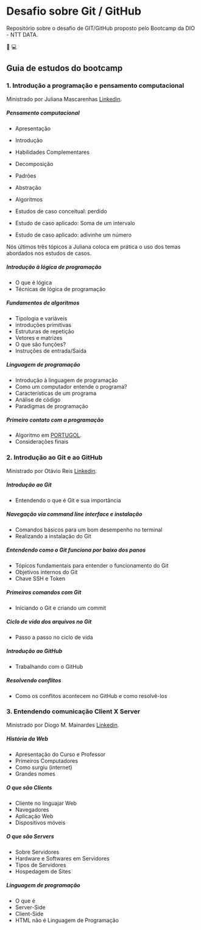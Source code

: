 # Desafio sobre Git / GitHub

Repositório sobre o desafio de GIT/GitHub proposto pelo Bootcamp da DIO - NTT DATA.

:book: :computer:

## Guia de estudos do bootcamp

### 1. Introdução a programação e pensamento computacional

Ministrado por Juliana Mascarenhas [Linkedin](https://www.linkedin.com/in/juliana-mascarenhas-ds/).

##### Pensamento computacional

- Apresentação

- Introdução

- Habilidades Complementares
- Decomposição
- Padrões
- Abstração
- Algoritmos
- Estudos de caso conceitual: perdido
- Estudo de caso aplicado: Soma de um intervalo
- Estudo de caso aplicado: adivinhe um número

Nós últimos três tópicos a Juliana coloca em prática o uso dos temas abordados nos estudos de casos.

##### Introdução à lógica de programação

- O que é lógica
- Técnicas de lógica de programação

##### Fundamentos de algoritmos

- Tipologia e variáveis
- introduções primitivas
- Estruturas de repetição
- Vetores e matrizes
- O que são funções?
- Instruções de entrada/Saída

##### Linguagem de programação

- Introdução à linguagem de programação
- Como um computador entende o programa?
- Características de um programa
- Análise de código
- Paradigmas de programação

##### Primeiro contato com a programação

- Algoritmo em [PORTUGOL](https://portugol-webstudio.cubos.io/ide).
- Considerações finais

### 2. Introdução ao Git e ao GitHub

Ministrado por Otávio Reis [Linkedin](https://www.linkedin.com/in/operkles/).

##### Introdução ao Git

- Entendendo o que é Git e sua importância

##### Navegação via command line interface e instalação

- Comandos básicos para um bom desempenho no terminal
- Realizando a instalação do Git

##### Entendendo como o Git funciona por baixo dos panos

- Tópicos fundamentais para entender o funcionamento do Git
- Objetivos internos do Git
- Chave SSH e Token

##### Primeiros comandos com Git

- Iniciando o Git e criando um commit

##### Ciclo de vida dos arquivos no Git

- Passo a passo no ciclo de vida

##### Introdução ao GitHub

- Trabalhando com o GitHub

##### Resolvendo conflitos

- Como os conflitos acontecem no GitHub e como resolvê-los


### 3. Entendendo comunicação Client X Server

Ministrado por Diogo M. Mainardes [Linkedin](https://www.linkedin.com/in/diogomainardes/).

##### História da Web

- Apresentação do Curso e Professor
- Primeiros Computadores
- Como surgiu (internet)
- Grandes nomes

##### O que são Clients

- Cliente no linguajar Web
- Navegadores
- Aplicação Web
- Dispositivos móveis

##### O que são Servers

- Sobre Servidores
- Hardware e Softwares em Servidores
- Tipos de Servidores
- Hospedagem de Sites

##### Linguagem de programação

- O que é
- Server-Side
- Client-Side
- HTML não é Linguagem de Programação





